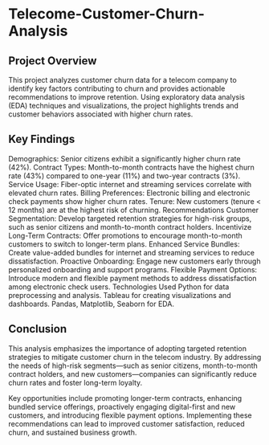 # Telecome-Customer-Churn-Analysis

## Project Overview  
This project analyzes customer churn data for a telecom company to identify key factors contributing to churn and provides actionable recommendations to improve retention. Using exploratory data analysis (EDA) techniques and visualizations, the project highlights trends and customer behaviors associated with higher churn rates.

## Key Findings
Demographics: Senior citizens exhibit a significantly higher churn rate (42%).
Contract Types: Month-to-month contracts have the highest churn rate (43%) compared to one-year (11%) and two-year contracts (3%).
Service Usage: Fiber-optic internet and streaming services correlate with elevated churn rates.
Billing Preferences: Electronic billing and electronic check payments show higher churn rates.
Tenure: New customers (tenure < 12 months) are at the highest risk of churning.
Recommendations
Customer Segmentation: Develop targeted retention strategies for high-risk groups, such as senior citizens and month-to-month contract holders.
Incentivize Long-Term Contracts: Offer promotions to encourage month-to-month customers to switch to longer-term plans.
Enhanced Service Bundles: Create value-added bundles for internet and streaming services to reduce dissatisfaction.
Proactive Onboarding: Engage new customers early through personalized onboarding and support programs.
Flexible Payment Options: Introduce modern and flexible payment methods to address dissatisfaction among electronic check users.
Technologies Used
Python for data preprocessing and analysis.
Tableau for creating visualizations and dashboards.
Pandas, Matplotlib, Seaborn for EDA.

## Conclusion
This analysis emphasizes the importance of adopting targeted retention strategies to mitigate customer churn in the telecom industry. By addressing the needs of high-risk segments—such as senior citizens, month-to-month contract holders, and new customers—companies can significantly reduce churn rates and foster long-term loyalty.

Key opportunities include promoting longer-term contracts, enhancing bundled service offerings, proactively engaging digital-first and new customers, and introducing flexible payment options. Implementing these recommendations can lead to improved customer satisfaction, reduced churn, and sustained business growth.

